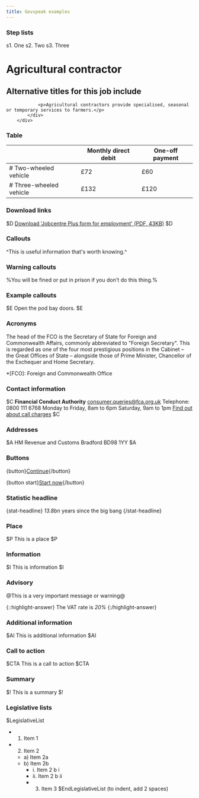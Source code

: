 ```yaml
---
title: Govspeak examples
---
```


### Step lists

s1. One
s2. Two
s3. Three

<div class="govuk-grid-row">
            <div class="govuk-grid-column-two-thirds">
                <h1 data-gtm-vis-first-on-screen-8675592_489="171" data-gtm-vis-recent-on-screen-8675592_489="12444" data-gtm-vis-total-visible-time-8675592_489="100" data-gtm-vis-has-fired-8675592_489="1"> Agricultural contractor</h1>
                <h2 class="govuk-!-margin-top-5 govuk-!-margin-bottom-3" data-gtm-vis-polling-id-8675592_495="267" data-gtm-vis-polling-id-8675592_424="268"><span class="sr-hidden">Alternative titles for this job include </span></h2>

                <p>Agricultural contractors provide specialised, seasonal or temporary services to farmers.</p>
            </div>
        </div>


### Table

|                                  | Monthly direct debit    | One-off payment    |
| -------------------------------- | ----------------------- | ------------------ |
| # Two-wheeled vehicle            | £72                     | £60                |
| # Three-wheeled vehicle          | £132                    | £120               |

### Download links

$D
[Download 'Jobcentre Plus form for employment' (PDF, 43KB)](http://example.com/example.pdf)
$D

### Callouts

^This is useful information that's worth knowing.^

### Warning callouts

%You will be fined or put in prison if you don't do this thing.%

### Example callouts

$E
Open the pod bay doors.
$E

### Acronyms

The head of the FCO is the Secretary of State for Foreign and Commonwealth
Affairs, commonly abbreviated to "Foreign Secretary". This is regarded as one
of the four most prestigious positions in the Cabinet – the Great Offices of
State – alongside those of Prime Minister, Chancellor of the Exchequer and Home
Secretary.

*[FCO]: Foreign and Commonwealth Office

### Contact information

$C
**Financial Conduct Authority**
<consumer.queries@fca.org.uk>
Telephone: 0800 111 6768
Monday to Friday, 8am to 6pm
Saturday, 9am to 1pm
[Find out about call charges](/call-charges)
$C

### Addresses

$A
HM Revenue and Customs
Bradford
BD98 1YY
$A

### Buttons

{button}[Continue](https://gov.uk/random){/button}

{button start}[Start now](https://gov.uk/random){/button}


### Statistic headline

{stat-headline}
*13.8bn* years since the big bang
{/stat-headline}

### Place

$P
This is a place
$P

### Information

$I
This is information
$I

### Advisory

@This is a very important message or warning@

{::highlight-answer}
The VAT rate is *20%*
{:/highlight-answer}

### Additional information

$AI
This is additional information
$AI

### Call to action

$CTA
This is a call to action
$CTA

### Summary

$!
This is a summary
$!

### Legislative lists

$LegislativeList
* 1. Item 1
* 2. Item 2
  * a) Item 2a
  * b) Item 2b
    * i. Item 2 b i
    * ii. Item 2 b ii
    * 3. Item 3
$EndLegislativeList
(to indent, add 2 spaces)
